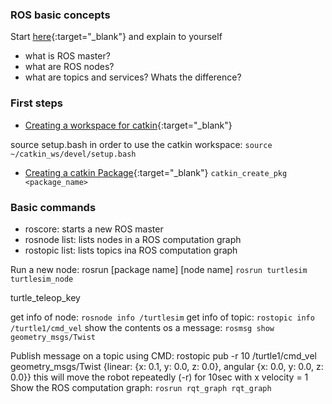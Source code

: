 ### ROS basic concepts

Start [here](http://wiki.ros.org/ROS/Concepts){:target="_blank"} and explain to yourself
- what is ROS master?
- what are ROS nodes?
- what are topics and services? Whats the difference? 

### First steps
- [Creating a workspace for catkin](http://wiki.ros.org/catkin/Tutorials/create_a_workspace){:target="_blank"}

source setup.bash in order to use the catkin workspace: `source ~/catkin_ws/devel/setup.bash`

- [Creating a catkin Package](http://wiki.ros.org/catkin/Tutorials/CreatingPackage){:target="_blank"} `catkin_create_pkg <package_name>`

### Basic commands

- roscore: starts a new ROS master
- rosnode list: lists nodes in a ROS computation graph
- rostopic list: lists topics ina ROS computation graph

Run a new node: rosrun [package name] [node name]
``` rosrun turtlesim turtlesim_node ```

turtle_teleop_key

get info of node: `rosnode info /turtlesim`
get info of topic: `rostopic info /turtle1/cmd_vel`
show the contents os a message: `rosmsg show geometry_msgs/Twist`

Publish message on a topic using CMD:
rostopic pub -r 10
/turtle1/cmd_vel
geometry_msgs/Twist
{linear: {x: 0.1, y: 0.0, z: 0.0}, angular {x: 0.0, y: 0.0, z: 0.0}}
this will move the robot repeatedly (-r) for 10sec with x velocity = 1
Show the ROS computation graph: `rosrun rqt_graph rqt_graph`

